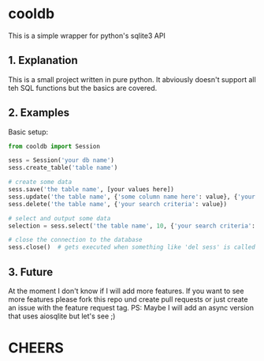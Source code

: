 # cooldb

This is a simple wrapper for python's sqlite3 API

## 1. Explanation

This is a small project written in pure python. It abviously doesn't support all teh SQL functions but the basics are
covered.

## 2. Examples

Basic setup:

```py
from cooldb import Session

sess = Session('your db name')
sess.create_table('table name')

# create some data
sess.save('the table name', [your values here])
sess.update('the table name', {'some column name here': value}, {'your search criteria': value})
sess.delete('the table name', {'your search criteria': value})

# select and output some data
selection = sess.select('the table name', 10, {'your search criteria': value})

# close the connection to the database
sess.close()  # gets executed when something like 'del sess' is called
```

## 3. Future

At the moment I don't know if I will add more features. If you want to see more features please fork this repo und
create pull requests or just create an issue with the feature request tag.
PS: Maybe I will add an async version that uses aiosqlite but let's see ;)

# CHEERS